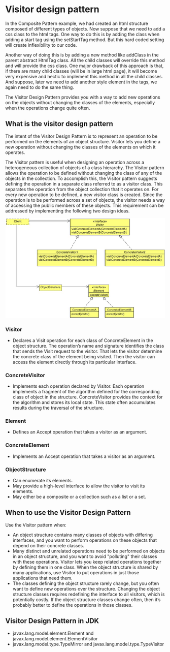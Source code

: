 # Visitor design pattern

In the Composite Pattern example, we had created an html structure composed of different types of objects. Now suppose that
we need to add a css class to the html tags. One way to do this is by adding the class when adding a start tag using the
setStartTag method. But this hard coded setting will create inflexibility to our code.

Another way of doing this is by adding a new method like addClass in the parent abstract HtmlTag class. All the child
classes will override this method and will provide the css class. One major drawback of this approach is that, if there are many
child classes (will be in large html page), it will become very expensive and hectic to implement this method in all the child
classes. And suppose, later we need to add another style element in the tags, we again need to do the same thing.

The Visitor Design Pattern provides you with a way to add new operations on the objects without changing the classes of the
elements, especially when the operations change quite often.


## What is the visitor design pattern

The intent of the Visitor Design Pattern is to represent an operation to be performed on the elements of an object structure. Visitor
lets you define a new operation without changing the classes of the elements on which it operates.

The Visitor pattern is useful when designing an operation across a heterogeneous collection of objects of a class hierarchy. The
Visitor pattern allows the operation to be defined without changing the class of any of the objects in the collection. To accomplish
this, the Visitor pattern suggests defining the operation in a separate class referred to as a visitor class. This separates the operation
from the object collection that it operates on. For every new operation to be defined, a new visitor class is created. Since the
operation is to be performed across a set of objects, the visitor needs a way of accessing the public members of these objects.
This requirement can be addressed by implementing the following two design ideas.

![UML Diagram](https://github.com/ani03sha/CSFundamentals/blob/master/DesignPatterns/Java/DesignPatterns/src/main/java/org/redquark/csfundamentals/designpatterns/behavioral/visitor/.ProblemStatement.MD_images/UML%20Diagram%20-%20Visitor.png)


### Visitor
- Declares a Visit operation for each class of ConcreteElement in the object structure. The operation’s name and 
signature identifies the class that sends the Visit request to the visitor. That lets the visitor determine the 
concrete class of the element being visited. Then the visitor can access the element directly through its particular 
interface.

### ConcreteVisitor
- Implements each operation declared by Visitor. Each operation implements a fragment of the algorithm defined for the
corresponding class of object in the structure. ConcreteVisitor provides the context for the algorithm and stores its local
state. This state often accumulates results during the traversal of the structure.

### Element
- Defines an Accept operation that takes a visitor as an argument.

### ConcreteElement
- Implements an Accept operation that takes a visitor as an argument.

### ObjectStructure
- Can enumerate its elements.
- May provide a high-level interface to allow the visitor to visit its elements.
- May either be a composite or a collection such as a list or a set.


## When to use the Visitor Design Pattern

Use the Visitor pattern when:
- An object structure contains many classes of objects with differing interfaces, and you want to perform operations 
on these objects that depend on their concrete classes.
- Many distinct and unrelated operations need to be performed on objects in an object structure, and you want to avoid
 "polluting" their classes with these operations. Visitor lets you keep related operations together by defining them 
 in one class. When the object structure is shared by many applications, use Visitor to put operations in just those 
 applications that need them.
- The classes defining the object structure rarely change, but you often want to define new operations over the 
structure. Changing the object structure classes requires redefining the interface to all visitors, which is 
potentially costly. If the object structure classes change often, then it’s probably better to define the operations 
in those classes.


## Visitor Design Pattern in JDK
- javax.lang.model.element.Element and javax.lang.model.element.ElementVisitor
- javax.lang.model.type.TypeMirror and javax.lang.model.type.TypeVisitor
